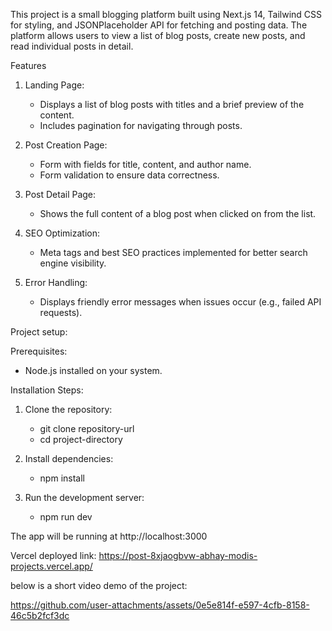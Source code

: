 This project is a small blogging platform built using Next.js 14, Tailwind CSS for styling, and JSONPlaceholder API for fetching and posting data. The platform allows users to view a list of blog posts, create new posts, and read individual posts in detail.

Features

1. Landing Page:

   - Displays a list of blog posts with titles and a brief preview of the content.
   - Includes pagination for navigating through posts.

2. Post Creation Page:

   - Form with fields for title, content, and author name.
   - Form validation to ensure data correctness.

3. Post Detail Page:

   - Shows the full content of a blog post when clicked on from the list.

4. SEO Optimization:

   - Meta tags and best SEO practices implemented for better search engine visibility.

5. Error Handling:

   - Displays friendly error messages when issues occur (e.g., failed API requests).

Project setup:

Prerequisites:

- Node.js installed on your system.

Installation Steps:

1. Clone the repository:

   - git clone repository-url
   - cd project-directory

2. Install dependencies:

   - npm install

3. Run the development server:

   - npm run dev

The app will be running at http://localhost:3000

Vercel deployed link: https://post-8xjaogbvw-abhay-modis-projects.vercel.app/

below is a short video demo of the project:

https://github.com/user-attachments/assets/0e5e814f-e597-4cfb-8158-46c5b2fcf3dc


